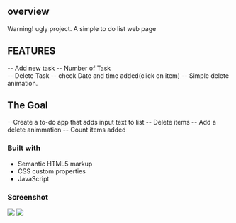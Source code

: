 ## overview
Warning! ugly project.
A simple to do list web page 
## FEATURES
-- Add new task
-- Number of Task  
-- Delete Task
-- check Date and time added(click on item)
-- Simple delete animation.
## The Goal
--Create a to-do app that adds input text to list
-- Delete items
-- Add a delete animmation
-- Count items added 
### Built with

- Semantic HTML5 markup
- CSS custom properties
- JavaScript

### Screenshot

![](./screenshot/Scroll_View.png.jpg)
![](./screenshot/view.png.jpg)